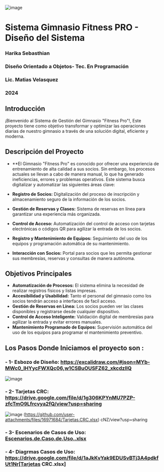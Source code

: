 ![image](https://github.com/user-attachments/assets/eff68de2-18be-4e5d-93a7-a3e0adc06e52)

# Sistema Gimnasio Fitness PRO - Diseño del Sistema
### Harika Sebasthian
### Diseño Orientado a Objetos- Tec. En Programación
### Lic. Matias Velasquez
### 2024
###
## Introducción
¡Bienvenido al Sistema de Gestión del Gimnasio "Fitness Pro"!, Este proyecto tiene como objetivo transformar y optimizar las operaciones diarias de nuestro gimnasio a través de una solución digital, eficiente y moderna.

## Descripción del Proyecto

- **El Gimnasio "Fitness Pro" es conocido por ofrecer una experiencia de entrenamiento de alta calidad a sus socios. Sin embargo, los procesos actuales se llevan a cabo de manera manual, lo que ha generado ineficiencias, errores y problemas operativos. Este sistema busca digitalizar y automatizar las siguientes áreas clave:

- **Registro de Socios:** Digitalización del proceso de inscripción y almacenamiento seguro de la información de los socios.
- **Gestión de Reservas y Clases:** Sistema de reservas en línea para garantizar una experiencia más organizada.
- **Control de Acceso:** Automatización del control de acceso con tarjetas electrónicas o códigos QR para agilizar la entrada de los socios.
- **Registro y Mantenimiento de Equipos:** Seguimiento del uso de los equipos y programación automática de su mantenimiento.
- **Interacción con Socios:** Portal para socios que les permita gestionar sus membresías, reservas y consultas de manera autónoma.

## Objetivos Principales

- **Automatización de Procesos:** El sistema elimina la necesidad de realizar registros físicos y listas impresas.
- **Accesibilidad y Usabilidad:** Tanto el personal del gimnasio como los socios tendrán acceso a interfaces de facíl acceso.
- **Gestión de Reservas en Línea:** Los socios pueden ver las clases disponibles y registrarse desde cualquier dispositivo.
- **Control de Acceso Inteligente:** Validación digital de membresías para agilizar la entrada y evitar errores manuales.
- **Mantenimiento Programado de Equipos:** Supervisión automática del uso de los equipos para programar el mantenimiento preventivo.
## Los Pasos Donde Iniciamos el proyecto son :
### - **1- Esbozo de Diseño:** <enlace>https://excalidraw.com/#json=MYb-MWc0_lHYycFWXQc06,w1CSBuOUSFZ62_xkcdzIlQ
![image](https://github.com/user-attachments/assets/e7842145-b883-40df-9dc6-5707a33874f0)

### - **2- Tarjetas CRC:** https://drive.google.com/file/d/1g306KPYnMU7PZP-zfcTmO9Lfrcvya2fQ/view?usp=sharing
 ![image](https://github.com/user-attachments/assets/7e2509d5-2988-4945-948e-404b6952b15f)
 (https://github.com/user-attachments/files/16971684/Tarjetas.CRC.xlsx)
cNZ/view?usp=sharing
### - **3- Escenarios de Casos de Uso:** [Escenarios.de.Caso.de.Uso..xlsx](https://github.com/user-attachments/files/16956093/Escenarios.de.Caso.de.Uso.xlsx)
### - **4- Diagrmas Casos de Uso:** https://drive.google.com/file/d/1aJkKvYak9EDUSvBTj3A4pdkfUt1Nr[Tarjetas CRC.xlsx]
